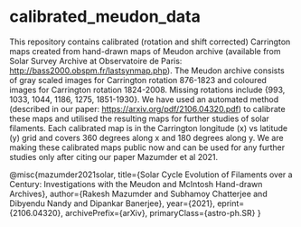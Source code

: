 # calibrated_meudon_data
This repository contains calibrated (rotation and shift corrected) Carrington maps created from hand-drawn maps of Meudon archive (available from Solar Survey Archive at Observatoire de Paris: http://bass2000.obspm.fr/lastsynmap.php). The Meudon archive consists of gray scaled images for Carrington rotation 876-1823 and coloured images for Carrington rotation 1824-2008. Missing rotations include {993, 1033, 1044, 1186, 1275, 1851-1930}. We have used an automated method (described in our paper: https://arxiv.org/pdf/2106.04320.pdf) to calibrate these maps and utilised the resulting maps for further studies of solar filaments. Each calibrated map is in the Carrington longitude (x) vs latitude (y) grid and covers 360 degrees along x and 180 degrees along y. We are making these calibrated maps public now and can be used for any further studies only after citing our paper Mazumder et al 2021.

@misc{mazumder2021solar,
      title={Solar Cycle Evolution of Filaments over a Century: Investigations with the Meudon and McIntosh Hand-drawn Archives}, 
      author={Rakesh Mazumder and Subhamoy Chatterjee and Dibyendu Nandy and Dipankar Banerjee},
      year={2021},
      eprint={2106.04320},
      archivePrefix={arXiv},
      primaryClass={astro-ph.SR}
}
